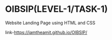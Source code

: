 # OIBSIP(LEVEL-1/TASK-1)
Website Landing Page using HTML and CSS

link-https://iamtheamit.github.io/OIBSIP/
